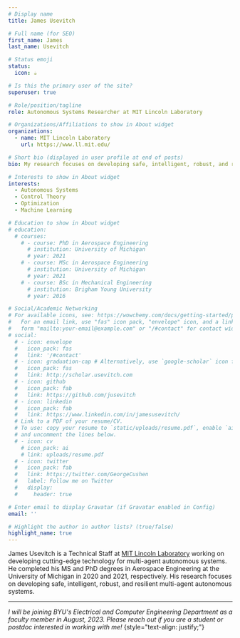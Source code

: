 ```yaml
---
# Display name
title: James Usevitch

# Full name (for SEO)
first_name: James
last_name: Usevitch

# Status emoji
status:
  icon: ☕️

# Is this the primary user of the site?
superuser: true

# Role/position/tagline
role: Autonomous Systems Researcher at MIT Lincoln Laboratory

# Organizations/Affiliations to show in About widget
organizations:
  - name: MIT Lincoln Laboratory
    url: https://www.ll.mit.edu/

# Short bio (displayed in user profile at end of posts)
bio: My research focuses on developing safe, intelligent, robust, and resilient multi-agent autonomous systems.

# Interests to show in About widget
interests:
  - Autonomous Systems
  - Control Theory
  - Optimization
  - Machine Learning

# Education to show in About widget
# education:
  # courses:
    # - course: PhD in Aerospace Engineering
      # institution: University of Michigan
      # year: 2021
    # - course: MSc in Aerospace Engineering
      # institution: University of Michigan
      # year: 2021
    # - course: BSc in Mechanical Engineering
      # institution: Brigham Young University
      # year: 2016

# Social/Academic Networking
# For available icons, see: https://wowchemy.com/docs/getting-started/page-builder/#icons
#   For an email link, use "fas" icon pack, "envelope" icon, and a link in the
#   form "mailto:your-email@example.com" or "/#contact" for contact widget.
# social:
  # - icon: envelope
  #   icon_pack: fas
  #   link: '/#contact'
  # - icon: graduation-cap # Alternatively, use `google-scholar` icon from `ai` icon pack
  #   icon_pack: fas
  #   link: http://scholar.usevitch.com
  # - icon: github
  #   icon_pack: fab
  #   link: https://github.com/jusevitch
  # - icon: linkedin
  #   icon_pack: fab
  #   link: https://www.linkedin.com/in/jamesusevitch/
  # Link to a PDF of your resume/CV.
  # To use: copy your resume to `static/uploads/resume.pdf`, enable `ai` icons in `params.yaml`,
  # and uncomment the lines below.
  # - icon: cv
    # icon_pack: ai
    # link: uploads/resume.pdf
  # - icon: twitter
  #   icon_pack: fab
  #   link: https://twitter.com/GeorgeCushen
  #   label: Follow me on Twitter
  #   display:
  #     header: true

# Enter email to display Gravatar (if Gravatar enabled in Config)
email: ''

# Highlight the author in author lists? (true/false)
highlight_name: true
---
```


James Usevitch is a Technical Staff at [MIT Lincoln Laboratory](https://www.ll.mit.edu/) working on developing cutting-edge technology for multi-agent autonomous systems. He completed his MS and PhD degrees in Aerospace Engineering at the University of Michigan in 2020 and 2021, respectively. His research focuses on developing safe, intelligent, robust, and resilient multi-agent autonomous systems.

---

_I will be joining BYU's Electrical and Computer Engineering Department as a faculty member in August, 2023. Please reach out if you are a student or postdoc interested in working with me!_
{style="text-align: justify;"}
